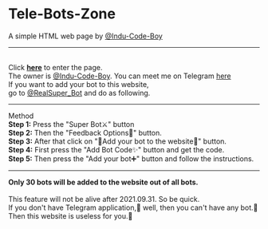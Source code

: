<link rel="stylesheet" href="Styles.css">

# Tele-Bots-Zone
A simple HTML web page by <a href="https://github.com/Indu-Code-Boy">@Indu-Code-Boy</a>
<hr>
<br>
Click <a href="https://indu-code-boy.github.io/Tele-Bots-Zone/"><b>here</b></a> to enter the page.
<br>
The owner is <a href="https://github.com/Indu-Code-Boy">@Indu-Code-Boy</a>. You can meet me on Telegram <a href="https://t.me/II_Catman_Sup_Bot">here</a>
<br>
If you want to add your bot to this website,
<br>
go to <a href="https://t.me/RealSuper_Bot">@RealSuper_Bot</a> and do as following.
<br>
<hr>
Method
<br>
<b>Step 1:</b> Press the "Super Bot⚔️" button
<br>
<b>Step 2:</b> Then the "Feedback Options🔅" button.
<br>
<b>Step 3:</b> After that click on "🔶Add your bot to the website🔶" button.
<br>
<b>Step 4:</b> First press the "Add Bot Code✨" button and get the code.
<br>
<b>Step 5:</b> Then press the "Add your bot➕" button and follow the instructions.
<br>
<hr>
<b>Only 30 bots will be added to the website out of all bots.</b>
<br><br>
This feature will not be alive after 2021.09.31. So be quick.
<br>
If you don't have Telegram application,🤔 well, then you can't have any bot.🙂 
<br>
Then this website is useless for you.🥵
